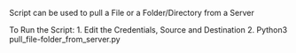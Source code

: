 Script can be used to pull a File or a Folder/Directory from a Server 

To Run the Script:
	1. Edit the Credentials, Source and Destination 
        2. Python3 pull_file-folder_from_server.py
